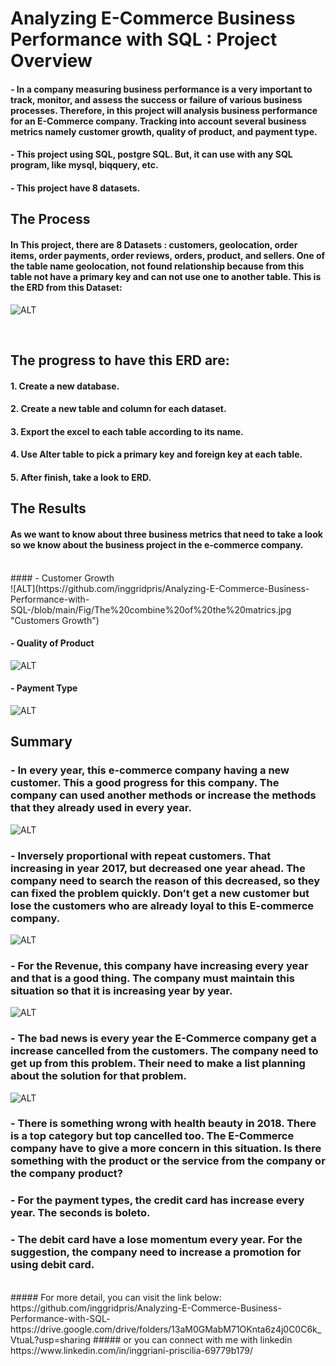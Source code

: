# Analyzing E-Commerce Business Performance with SQL : Project Overview <br>

#### - 	In a company measuring business performance is a very important to track, monitor, and assess the success or failure of various business processes. Therefore, in this project will analysis business performance for an E-Commerce company. Tracking into account several business metrics namely customer growth, quality of product, and payment type.<br>
#### - 	This project using SQL, postgre SQL. But, it can use with any SQL program, like mysql, biqquery, etc.<br>
#### - 	This project have 8 datasets.<br>

## The Process <br>
#### In This project, there are 8 Datasets : customers, geolocation, order items, order payments, order reviews, orders, product, and sellers. One of the table name geolocation, not found relationship because from this table not have a primary key and can not use one to another table. This is the ERD from this Dataset: <br>

![ALT](https://github.com/inggridpris/Analyzing-E-Commerce-Business-Performance-with-SQL-/blob/main/Fig/ERD.jpg "ERD")

<br>

## The progress to have this ERD are: <br>
#### 1.	Create a new database.<br>
#### 2.	Create a new table and column for each dataset.<br>
#### 3.	Export the excel to each table according to its name.<br>
#### 4.	Use Alter table to pick a primary key and foreign key at each table.<br>
#### 5.	After finish, take a look to ERD.<br>

## The Results<br>
#### As we want to know about three business metrics that need to take a look so we know about the business project in the e-commerce company.<br>
<br>
#### -	Customer Growth <br>
![ALT](https://github.com/inggridpris/Analyzing-E-Commerce-Business-Performance-with-SQL-/blob/main/Fig/The%20combine%20of%20the%20matrics.jpg "Customers Growth")


#### -	Quality of Product <br>
![ALT](https://github.com/inggridpris/Analyzing-E-Commerce-Business-Performance-with-SQL-/blob/main/Fig/All%20metrics.jpg "Quality of Product")

#### -	Payment Type <br>
 ![ALT](https://github.com/inggridpris/Analyzing-E-Commerce-Business-Performance-with-SQL-/blob/main/Fig/graph%20payment%20types%20in%20year.jpg "PaymentType")

## Summary<br>
### -	In every year, this e-commerce company having a new customer. This a good progress for this company. The company can used another methods or increase the methods that they already used in every year.<br>
![ALT](https://github.com/inggridpris/Analyzing-E-Commerce-Business-Performance-with-SQL-/blob/main/Fig/graphics%20new%20customer.jpg "new customers")
<br>

### - Inversely proportional with repeat customers. That increasing in year 2017, but decreased one year ahead. The company need to search the reason of this decreased, so they can fixed the problem quickly. Don’t get a new customer but lose the customers who are already loyal to this E-commerce company.<br>
![ALT](https://github.com/inggridpris/Analyzing-E-Commerce-Business-Performance-with-SQL-/blob/main/Fig/monthly%20user%20and%20reoaet%20cus.jpg "repeat customers")
<br>

### -	For the Revenue, this company have increasing every year and that is a good thing. The company must maintain this situation so that it is increasing year by year.<br>
![ALT](https://github.com/inggridpris/Analyzing-E-Commerce-Business-Performance-with-SQL-/blob/main/Fig/revenue%20graph.jpg "Revenue")
<br>

### -	The bad news is every year the E-Commerce company get a increase cancelled from the customers. The company need to get up from this problem. Their need to make a list planning about the solution for that problem.<br>
![ALT](https://github.com/inggridpris/Analyzing-E-Commerce-Business-Performance-with-SQL-/blob/main/Fig/graph%20cancel.jpg "Cancelled")
<br>

### -	There is something wrong with health beauty in 2018. There is a top category but top cancelled too. The E-Commerce company have to give a more concern in this situation. Is there something with the product or the service from the company or the company product?<br>
### -	For the payment types, the credit card has increase every year. The seconds is boleto.<br>
### -	The debit card have a lose momentum every year. For the suggestion, the company need to increase a promotion for using debit card.<br>

<br>
##### For more detail, you can visit the link below:
https://github.com/inggridpris/Analyzing-E-Commerce-Business-Performance-with-SQL-
https://drive.google.com/drive/folders/13aM0GMabM71OKnta6z4j0C0C6k_VtuaL?usp=sharing
##### or you can connect with me with linkedin
https://www.linkedin.com/in/inggriani-priscilia-69779b179/


